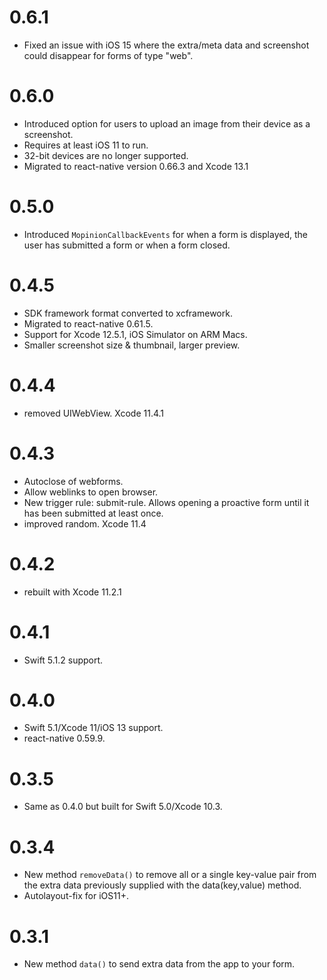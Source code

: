 # 0.6.1
- Fixed an issue with iOS 15 where the extra/meta data and screenshot could disappear for forms of type "web".

# 0.6.0
- Introduced option for users to upload an image from their device as a screenshot.
- Requires at least iOS 11 to run.
- 32-bit devices are no longer supported.
- Migrated to react-native version 0.66.3 and Xcode 13.1

# 0.5.0
- Introduced `MopinionCallbackEvents` for when a form is displayed, the user has submitted a form or when a form closed.

# 0.4.5
- SDK framework format converted to xcframework. 
- Migrated to react-native 0.61.5.
- Support for Xcode 12.5.1, iOS Simulator on ARM Macs.
- Smaller screenshot size & thumbnail, larger preview.

# 0.4.4
- removed UIWebView. Xcode 11.4.1

# 0.4.3
- Autoclose of webforms.
- Allow weblinks to open browser.
- New trigger rule: submit-rule. Allows opening a proactive form until it has been submitted at least once.
- improved random. Xcode 11.4

# 0.4.2
- rebuilt with Xcode 11.2.1

# 0.4.1
- Swift 5.1.2 support.

# 0.4.0
- Swift 5.1/Xcode 11/iOS 13 support. 
- react-native 0.59.9.

# 0.3.5
- Same as 0.4.0 but built for Swift 5.0/Xcode 10.3.

# 0.3.4
- New method `removeData()` to remove all or a single key-value pair from the extra data previously supplied with the data(key,value) method.
- Autolayout-fix for iOS11+.

# 0.3.1 
- New method `data()` to send extra data from the app to your form.